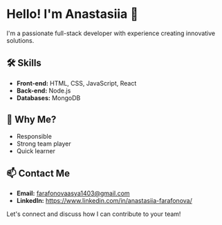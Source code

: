 # Hello! I'm Anastasiia 👋

I'm a passionate full-stack developer with experience creating innovative solutions.

## 🛠️ Skills

- **Front-end:** HTML, CSS, JavaScript, React
- **Back-end:** Node.js
- **Databases:** MongoDB

## 🎯 Why Me?

- Responsible
- Strong team player
- Quick learner

## 📫 Contact Me

- **Email:** farafonovaasya1403@gmail.com
- **LinkedIn:** https://www.linkedin.com/in/anastasiia-farafonova/

Let's connect and discuss how I can contribute to your team!

 



